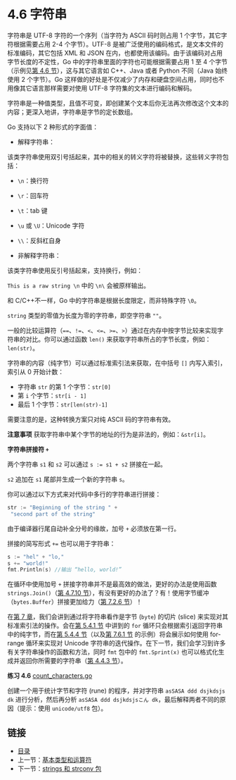 # 4.6 字符串

字符串是 UTF-8 字符的一个序列（当字符为 ASCII 码时则占用 1 个字节，其它字符根据需要占用 2-4 个字节）。UTF-8 是被广泛使用的编码格式，是文本文件的标准编码，其它包括 XML 和 JSON 在内，也都使用该编码。由于该编码对占用字节长度的不定性，Go 中的字符串里面的字符也可能根据需要占用 1 至 4 个字节（示例见[第 4.6 节](04.6.md)），这与其它语言如 C++、Java 或者 Python 不同（Java 始终使用 2 个字节）。Go 这样做的好处是不仅减少了内存和硬盘空间占用，同时也不用像其它语言那样需要对使用 UTF-8 字符集的文本进行编码和解码。

字符串是一种值类型，且值不可变，即创建某个文本后你无法再次修改这个文本的内容；更深入地讲，字符串是字节的定长数组。

Go 支持以下 2 种形式的字面值：

- 解释字符串：

 该类字符串使用双引号括起来，其中的相关的转义字符将被替换，这些转义字符包括：

- `\n`：换行符
- `\r`：回车符
- `\t`：tab 键
- `\u` 或 `\U`：Unicode 字符
- `\\`：反斜杠自身

- 非解释字符串：

 该类字符串使用反引号括起来，支持换行，例如：

  `This is a raw string \n` 中的 `\n\` 会被原样输出。

和 C/C++不一样，Go 中的字符串是根据长度限定，而非特殊字符 `\0`。

`string` 类型的零值为长度为零的字符串，即空字符串 `""`。

一般的比较运算符（`==`、`!=`、`<`、`<=`、`>=`、`>`）通过在内存中按字节比较来实现字符串的对比。你可以通过函数 `len()` 来获取字符串所占的字节长度，例如：`len(str)`。

字符串的内容（纯字节）可以通过标准索引法来获取，在中括号 `[]` 内写入索引，索引从 0 开始计数：

- 字符串 `str` 的第 1 个字节：`str[0]`
- 第 `i` 个字节：`str[i - 1]`
- 最后 1 个字节：`str[len(str)-1]`

需要注意的是，这种转换方案只对纯 ASCII 码的字符串有效。

**注意事项** 获取字符串中某个字节的地址的行为是非法的，例如：`&str[i]`。

**字符串拼接符 `+`**

两个字符串 `s1` 和 `s2` 可以通过 `s := s1 + s2` 拼接在一起。

`s2` 追加在 `s1` 尾部并生成一个新的字符串 `s`。

你可以通过以下方式来对代码中多行的字符串进行拼接：

```go
str := "Beginning of the string " +
 "second part of the string"
```

由于编译器行尾自动补全分号的缘故，加号 `+` 必须放在第一行。

拼接的简写形式 `+=` 也可以用于字符串：

```go
s := "hel" + "lo,"
s += "world!"
fmt.Println(s) //输出 “hello, world!”
```

在循环中使用加号 `+` 拼接字符串并不是最高效的做法，更好的办法是使用函数 `strings.Join()`（[第 4.7.10 节](04.7.md)），有没有更好的办法了？有！使用字节缓冲（`bytes.Buffer`）拼接更加给力（[第 7.2.6 节](07.2.md)）！

在[第 7 章](07.0.md)，我们会讲到通过将字符串看作是字节 (`byte`) 的切片 (slice) 来实现对其标准索引法的操作。会在[第 5.4.1 节](05.4.md) 中讲到的 `for` 循环只会根据索引返回字符串中的纯字节，而在[第 5.4.4 节](./05.4.md)（以及[第 7.6.1 节](07.6.md) 的示例）将会展示如何使用 for-range 循环来实现对 Unicode 字符串的迭代操作。在下一节，我们会学习到许多有关字符串操作的函数和方法，同时 `fmt` 包中的 `fmt.Sprint(x)` 也可以格式化生成并返回你所需要的字符串（[第 4.4.3 节](04.3.md)）。

**练习 4.6** [count_characters.go](exercises/chapter_4/count_characters.go)

创建一个用于统计字节和字符 (rune) 的程序，并对字符串 `asSASA ddd dsjkdsjs dk` 进行分析，然后再分析 `asSASA ddd dsjkdsjsこん dk`，最后解释两者不同的原因（提示：使用 `unicode/utf8` 包）。

## 链接

- [目录](getting-started.md)
- 上一节：[基本类型和运算符](04.5.md)
- 下一节：[strings 和 strconv 包](04.7.md)

